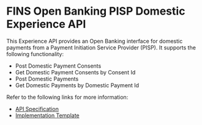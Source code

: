 # FINS Open Banking PISP Domestic Experience API

This Experience API provides an Open Banking interface for domestic payments from a Payment Initiation Service Provider (PISP). It supports the following functionality:

- Post Domestic Payment Consents
- Get Domestic Payment Consents by Consent Id
- Post Domestic Payments
- Get Domestic Payments by Domestic Payment Id

Refer to the following links for more information:

- [API Specification](https://anypoint.mulesoft.com/exchange/org.mule.examples/fins-openbanking-pisp-dom-exp-api-spec/)
- [Implementation Template](https://anypoint.mulesoft.com/exchange/org.mule.examples/fins-openbanking-pisp-dom-exp-api/)
